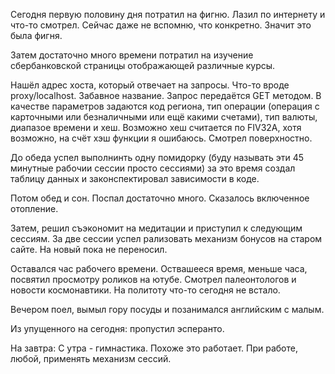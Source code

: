 Сегодня первую половину дня потратил на фигню. Лазил по интернету и что-то смотрел. Сейчас даже не вспомню, что конкретно. Значит это была фигня.

Затем достаточно много времени потратил на изучение сбербанковской страницы отображающей различные курсы.

Нашёл адрес хоста, который отвечает на запросы. Что-то вроде proxy/localhost. Забавное название. Запрос передаётся GET методом. В качестве параметров задаются код региона, тип операции (операция с карточными или безналичными или ещё какими счетами), тип валюты, диапазое времени и хеш. Возможно хеш считается по FIV32A, хотя возможно, на счёт хэш функции я ошибаюсь. Смотрел поверхностно.

До обеда успел выполнинть одну помидорку (буду называть эти 45 минутные рабочии сессии просто сессиями) за это время создал таблицу данных и законспектировал зависимости в коде.

Потом обед и сон. Поспал достаточно много. Сказалось включенное отопление.

Затем, решил  съэкономит на медитации и приступил к следующим сессиям. За две сессии успел рализовать механизм бонусов на старом сайте. На новый пока не переносил.

Оставался час рабочего времени. Оствашееся время, меньше часа, посвятил просмотру роликов на ютубе. Смотрел палеонтологов и новости космонавтики. На политоту что-то сегодня не встало.

Вечером поел, вымыл гору посуды и позанимался английским с малым.

Из упущенного на сегодня: пропустил эсперанто.

На завтра:
С утра - гимнастика. Похоже это работает. При работе, любой, применять механизм сессий.